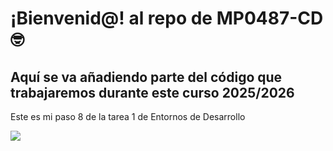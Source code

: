 # ¡Bienvenid@! al repo de MP0487-CD  🤓

## Aquí se va añadiendo parte del código que trabajaremos durante este curso 2025/2026

Este es mi paso 8 de la tarea 1 de Entornos de Desarrollo

![](./Media/logo-insti-pequeno.jpg)
